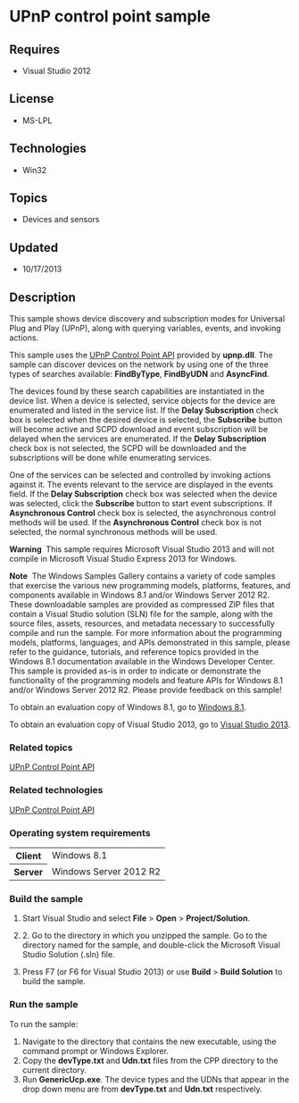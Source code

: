 # UPnP control point sample
## Requires
- Visual Studio 2012
## License
- MS-LPL
## Technologies
- Win32
## Topics
- Devices and sensors
## Updated
- 10/17/2013
## Description

<div id="mainSection">
<p>This sample shows device discovery and subscription modes for Universal Plug and Play (UPnP), along with querying variables, events, and invoking actions.
</p>
<p>This sample uses the <a href="http://msdn.microsoft.com/en-us/library/windows/desktop/aa381109">
UPnP Control Point API</a> provided by <b>upnp.dll</b>. The sample can discover devices on the network by using one of the three types of searches available:
<b>FindByType</b>, <b>FindByUDN</b> and <b>AsyncFind</b>. </p>
<p>The devices found by these search capabilities are instantiated in the device list. When a device is selected, service objects for the device are enumerated and listed in the service list. If the
<b>Delay Subscription</b> check box is selected when the desired device is selected, the
<b>Subscribe</b> button will become active and SCPD download and event subscription will be delayed when the services are enumerated. If the
<b>Delay Subscription</b> check box is not selected, the SCPD will be downloaded and the subscriptions will be done while enumerating services.
</p>
<p>One of the services can be selected and controlled by invoking actions against it. The events relevant to the service are displayed in the events field. If the
<b>Delay Subscription</b> check box was selected when the device was selected, click the
<b>Subscribe</b> button to start event subscriptions. If <b>Asynchronous Control</b> check box is selected, the asynchronous control methods will be used. If the
<b>Asynchronous Control</b> check box is not selected, the normal synchronous methods will be used.
</p>
<p class="note"><b>Warning</b>&nbsp;&nbsp;This sample requires Microsoft Visual Studio&nbsp;2013 and will not compile in Microsoft Visual Studio Express&nbsp;2013 for Windows.</p>
<p class="note"><b>Note</b>&nbsp;&nbsp;The Windows Samples Gallery contains a variety of code samples that exercise the various new programming models, platforms, features, and components available in Windows&nbsp;8.1 and/or Windows Server&nbsp;2012&nbsp;R2. These downloadable samples
 are provided as compressed ZIP files that contain a Visual Studio solution (SLN) file for the sample, along with the source files, assets, resources, and metadata necessary to successfully compile and run the sample. For more information about the programming
 models, platforms, languages, and APIs demonstrated in this sample, please refer to the guidance, tutorials, and reference topics provided in the Windows&nbsp;8.1 documentation available in the Windows Developer Center. This sample is provided as-is in order to
 indicate or demonstrate the functionality of the programming models and feature APIs for Windows&nbsp;8.1 and/or Windows Server&nbsp;2012&nbsp;R2. Please provide feedback on this sample!</p>
<p>To obtain an evaluation copy of Windows&nbsp;8.1, go to <a href="http://go.microsoft.com/fwlink/p/?linkid=301696">
Windows&nbsp;8.1</a>.</p>
<p>To obtain an evaluation copy of Visual Studio&nbsp;2013, go to <a href="http://go.microsoft.com/fwlink/p/?linkid=301697">
Visual Studio&nbsp;2013</a>.</p>
<h3><a id="related_topics"></a>Related topics</h3>
<dl><dt><a href="http://msdn.microsoft.com/en-us/library/windows/desktop/aa381109">UPnP Control Point API</a>
</dt></dl>
<h3>Related technologies</h3>
<a href="http://msdn.microsoft.com/en-us/library/windows/desktop/aa381109">UPnP Control Point API</a>
<h3>Operating system requirements</h3>
<table>
<tbody>
<tr>
<th>Client</th>
<td><dt>Windows&nbsp;8.1 </dt></td>
</tr>
<tr>
<th>Server</th>
<td><dt>Windows Server&nbsp;2012&nbsp;R2 </dt></td>
</tr>
</tbody>
</table>
<h3>Build the sample</h3>
<ol>
<li>
<p>Start Visual Studio and select <b>File</b> &gt; <b>Open</b> &gt; <b>Project/Solution</b>.</p>
</li><li>
<p>2. Go to the directory in which you unzipped the sample. Go to the directory named for the sample, and double-click the Microsoft Visual Studio Solution (.sln) file.</p>
</li><li>
<p>Press F7 (or F6 for Visual Studio&nbsp;2013) or use <b>Build</b> &gt; <b>Build Solution</b> to build the sample.</p>
</li></ol>
<h3>Run the sample</h3>
<p>To run the sample:</p>
<ol>
<li>Navigate to the directory that contains the new executable, using the command prompt or Windows Explorer.
</li><li>Copy the <b>devType.txt</b> and <b>Udn.txt</b> files from the CPP directory to the current directory.
</li><li>Run <b>GenericUcp.exe</b>. The device types and the UDNs that appear in the drop down menu are from
<b>devType.txt</b> and <b>Udn.txt</b> respectively. </li></ol>
</div>
